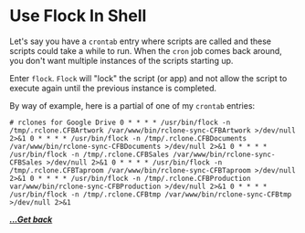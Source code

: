 # Use Flock In Shell

Let's say you have a `crontab` entry where scripts are called and these scripts could take a while to run.  When the `cron` job comes back around, you don't want multiple instances of the scripts starting up.

Enter `flock`.  `Flock` will "lock" the script (or app) and not allow the script to execute again until the previous instance is completed.

By way of example, here is a partial of one of my `crontab` entries:

`# rclones for Google Drive
0 * * * * /usr/bin/flock -n /tmp/.rclone.CFBArtwork /var/www/bin/rclone-sync-CFBArtwork >/dev/null 2>&1
0 * * * * /usr/bin/flock -n /tmp/.rclone.CFBDocuments /var/www/bin/rclone-sync-CFBDocuments >/dev/null 2>&1
0 * * * * /usr/bin/flock -n /tmp/.rclone.CFBSales /var/www/bin/rclone-sync-CFBSales >/dev/null 2>&1
0 * * * * /usr/bin/flock -n /tmp/.rclone.CFBTaproom /var/www/bin/rclone-sync-CFBTaproom >/dev/null 2>&1
0 * * * * /usr/bin/flock -n /tmp/.rclone.CFBProduction var/www/bin/rclone-sync-CFBProduction >/dev/null 2>&1
0 * * * * /usr/bin/flock -n /tmp/.rclone.CFBtmp /var/www/bin/rclone-sync-CFBtmp >/dev/null 2>&1`

[***...Get back***](../it-the-hard-way.html)
